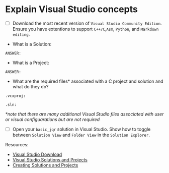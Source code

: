# Explain Visual Studio concepts

- [ ] Download the most recent version of `Visual Studio Community Edition`. Ensure you have extentions to support `C++/C`,`Asm`, `Python`, and `Markdown editing`.

- What is a Solution:

```text
ANSWER:
```

- What is a Project:

```text
ANSWER:
```

- What are the required files* associated with a C project and solution and what do they do?

```text
.vcxproj:

.sln:
```
*\*note that there are many additional Visual Studio files associated with user or visual configuarations but are not required*

- [ ] Open your `basic_jqr` solution in Visual Studio. Show how to toggle between `Solution View` and `Folder View` in the `Solution Explorer`.

Resources:
- [Visual Studio Download](https://visualstudio.microsoft.com/downloads/)
- [Visual Studio Solutions and Projects](https://docs.microsoft.com/en-us/visualstudio/ide/solutions-and-projects-in-visual-studio?view=vs-2019)
- [Creating Solutions and Projects](https://docs.microsoft.com/en-us/visualstudio/get-started/tutorial-projects-solutions?view=vs-2019#:~:text=A%20solution%20is%20simply%20a,projects%20that%20the%20solution%20contains.)
